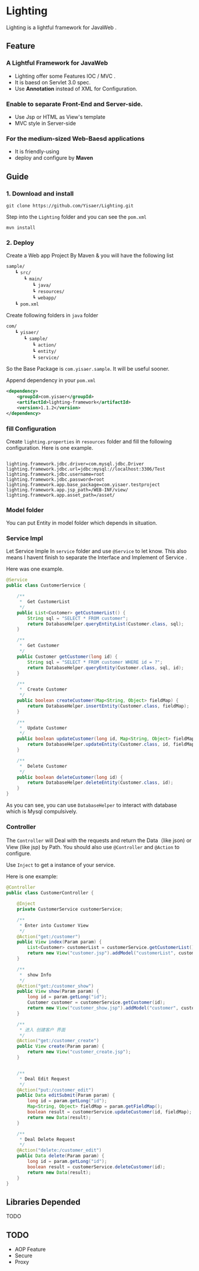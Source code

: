 # Lighting

Lighting is a lightful framework for JavaWeb .



## Feature

###  **A Lightful Framework for JavaWeb**


 * Lighting offer some Features IOC / MVC . 
 * It is baesd on Servlet 3.0 spec.
 * Use **Annotation** instead of XML for Configuration.
 
 
### **Enable to separate Front-End and Server-side.**
 
 * Use Jsp or HTML as View's template
 * MVC style in Server-side

###  **For the medium-sized Web-Baesd applications**
 
 * It is friendly-using 
 * deploy and configure by **Maven**

 
 
## Guide

### 1. Download and install

	git clone https://github.com/Yisaer/Lighting.git	
Step into the `Lighting` folder and you can see the `pom.xml`

	mvn install
	
### 2. Deploy

Create a Web app Project By Maven & you will have the following list

```
sample/
　　┗ src/
　　　　┗ main/
　　　　　　┗ java/
　　　　　　┗ resources/
　　　　　　┗ webapp/
　　┗ pom.xml
```

Create following folders in `java` folder

```
com/
　　┗ yisaer/
　　　　┗ sample/
　　　　　　┗ action/
　　　　　　┗ entity/
　　　　　　┗ service/
```

So the Base Package is `com.yisaer.sample`. It will be useful sooner.

Append dependency in your `pom.xml`

```xml
<dependency>
    <groupId>com.yisaer</groupId>
    <artifactId>lighting-framework</artifactId>
    <version>1.1.2</version>
</dependency>
```

### fill Configuration

Create `lighting.properties`  in `resources` folder and fill the following configuration. Here is one example.

```

lighting.framework.jdbc.driver=com.mysql.jdbc.Driver
lighting.framework.jdbc.url=jdbc:mysql://localhost:3306/Test
lighting.framework.jdbc.username=root
lighting.framework.jdbc.password=root
lighting.framework.app.base_package=com.yisaer.testproject
lighting.framework.app.jsp_path=/WEB-INF/view/
lighting.framework.app.asset_path=/asset/
```


### Model folder

You can put Entity in model folder which depends in situation.


### Service Impl

Let Service Imple In `service` folder and use `@Service` to let  know. This also means I havent finish to separate the Interface and Implement of Service .

Here was one example.

```java
@Service
public class CustomerService {

    /**
     *  Get CustomerList
     */
    public List<Customer> getCustomerList() {
        String sql = "SELECT * FROM customer";
        return DatabaseHelper.queryEntityList(Customer.class, sql);
    }

    /**
     *  Get Customer
     */
    public Customer getCustomer(long id) {
        String sql = "SELECT * FROM customer WHERE id = ?";
        return DatabaseHelper.queryEntity(Customer.class, sql, id);
    }

    /**
     *  Create Customer
     */
    public boolean createCustomer(Map<String, Object> fieldMap) {
        return DatabaseHelper.insertEntity(Customer.class, fieldMap);
    }

    /**
     *  Update Customer
     */
    public boolean updateCustomer(long id, Map<String, Object> fieldMap) {
        return DatabaseHelper.updateEntity(Customer.class, id, fieldMap);
    }

    /**
     *  Delete Customer
     */
    public boolean deleteCustomer(long id) {
        return DatabaseHelper.deleteEntity(Customer.class, id);
    }
}

```
As you can see, you can use `DatabaseHelper` to interact with database which is Mysql compulsively.

### Controller

The `Controller` will Deal with the requests and return the Data（like json) or View (like jsp) by Path. You should also use `@Controller` and `@Action` to configure.

Use `Inject` to get a instance of your service.

Here is one example: 

```java
@Controller
public class CustomerController {

    @Inject
    private CustomerService customerService;

    /**
     * Enter into Customer View
     */
    @Action("get:/customer")
    public View index(Param param) {
        List<Customer> customerList = customerService.getCustomerList();
        return new View("customer.jsp").addModel("customerList", customerList);
    }

    /**
     *  show Info
     */
    @Action("get:/customer_show")
    public View show(Param param) {
        long id = param.getLong("id");
        Customer customer = customerService.getCustomer(id);
        return new View("customer_show.jsp").addModel("customer", customer);
    }

    /**
     * 进入 创建客户 界面
     */
    @Action("get:/customer_create")
    public View create(Param param) {
        return new View("customer_create.jsp");
    }


    /**
     * Deal Edit Request
     */
    @Action("put:/customer_edit")
    public Data editSubmit(Param param) {
        long id = param.getLong("id");
        Map<String, Object> fieldMap = param.getFieldMap();
        boolean result = customerService.updateCustomer(id, fieldMap);
        return new Data(result);
    }

    /**
     * Deal Delete Request
     */
    @Action("delete:/customer_edit")
    public Data delete(Param param) {
        long id = param.getLong("id");
        boolean result = customerService.deleteCustomer(id);
        return new Data(result);
    }
}

```



## Libraries Depended

TODO



## TODO

* AOP Feature
* Secure 
* Proxy
